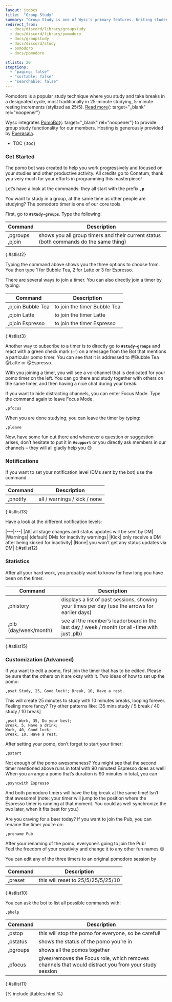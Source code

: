 ```yaml
---
layout: jtdocs
title:  "Group Study"
summary: "Group Study is one of Wysc's primary features. Uniting students from across borders, timezones, and subjects, Wysc's Group Study services help create a warm, comfortable environment for everyone to study together."
redirect_from:
  - docs/discord/library/groupstudy
  - docs/discord/library/pomodoro
  - docs/groupstudy
  - docs/discord/study
  - pomodoro
  - docs/pomodoro

stlists: 20
stoptions:
  - "paging: false"
  - "sortable: false"
  - "searchable: false"
---
```


Pomodoro is a popular study technique where you study and take breaks in a designated cycle, most traditionally in 25-minute studying, 5-minute resting increments (stylized as 25/5). [Read more](https://en.wikipedia.org/wiki/Pomodoro_Technique){: target="_blank" rel="noopener"}

Wysc integrates [PomoBot](https://github.com/Intery/PomoBot){: target="_blank" rel="noopener"} to provide group study functionality for our members. Hosting is generously provided by [Puerøsøla](/docs/credits#PomoBot).


* TOC
{:toc}


### Get Started

The pomo bot was created to help you work progressively and focused on your studies and other productive activity. All credits go to Conatum, thank you very much for your efforts in programming this masterpiece!

Let’s have a look at the commands: they all start with the prefix **`,p`**

You want to study in a group, at the same time as other people are studying? The pomodoro timer is one of our core tools.

First, go to **`#study-groups`**. Type the following:

|Command|Description|
|---|---|
|,pgroups<br>,pjoin|shows you all group timers and their current status (both commands do the same thing)|
{:#stlist2}

Typing the command above shows you the three options to choose from. You then type 1 for Bubble Tea, 2 for Latte or 3 for Espresso.

There are several ways to join a timer. You can also directly join a timer by typing:

|Command|Description|
|---|---|
|,pjoin Bubble Tea|   to join the timer Bubble Tea|
|,pjoin Latte|        to join the timer Latte|
|,pjoin Espresso|     to join the timer Espresso|
{:#stlist3}

Another way to subscribe to a timer is to directly go to **`#study-groups`** and react with a green check mark (✅) on a message from the Bot that mentions a particular pomo timer. You can see that it is addressed to @Bubble Tea @Latte or @Espresso.

With you joining a timer, you will see a vc-channel that is dedicated for your pomo timer on the left. You can go there and study together with others on the same timer, and then having a nice chat during your break.

If you want to hide distracting channels, you can enter Focus Mode. Type the command again to leave Focus Mode.

```
,pfocus
```

When you are done studying, you can leave the timer by typing:

```
,pleave
```

Now, have some fun out there and whenever a question or suggestion arises, don’t hesitate to put it in **`#support`** or you directly ask members in our channels – they will all gladly help you 😊 


### Notifications

If you want to set your notification level (DMs sent by the bot) use the command

|Command|Description|
|---|---|
|,pnotify|          all / warnings / kick / none|
{:#stlist13}


Have a look at the different notification levels:

|---|---|
|All|               all stage changes and status updates will be sent by DM|
|Warnings|          (default) DMs for inactivity warnings|
|Kick|              only receive a DM after being kicked for inactivity|
|None|              you won’t get any status updates via DM|
{:#stlist12}


### Statistics

After all your hard work, you probably want to know for how long you have been on the timer. 

|Command|Description|
|---|---|
|,phistory|                 displays a list of past sessions, showing your times per day (use the arrows for earlier days)|
|,plb (day/week/month)|     see all the member’s leaderboard in the last day / week / month (or all-time with just ,plb)|
{:#stlist15}


### Customization (Advanced)


If you want to edit a pomo, first join the timer that has to be edited. Please be sure that the others on it are okay with it. Two ideas of how to set up the pomo:

```
,pset Study, 25, Good luck!; Break, 10, Have a rest.
```

This will create 25 minutes to study with 10 minutes breaks, looping forever. Feeling more fancy? Try other patterns like: [35 mins study / 5 break / 40 study / 10 break]

```
,pset Work, 35, Do your best;
Break, 5, Have a drink;
Work, 40, Good luck;
Break, 10, Have a rest;
```


After setting your pomo, don’t forget to start your timer:

```
,pstart
```

Not enough of the pomo awesomeness? You might see that the second timer mentioned above runs in total with 90 minutes! Espresso does as well! When you arrange a pomo that’s duration is 90 minutes in total, you can


```
,psyncwith Espresso
```

And both pomodoro timers will have the big break at the same time! Isn’t that awesome! (note: your timer will jump to the position where the Espresso timer is running at that moment. You could as well synchronize the two later, when it fits best for you.)



Are you craving for a beer today? If you want to join the Pub, you can rename the timer you’re on:

```
,prename Pub
```

After your renaming of the pomo, everyone’s going to join the Pub!  
Feel the freedom of your creativity and change it to any other fun names 😊


You can edit any of the three timers to an original pomodoro session by

|Command|Description|
|---|---|
|,preset|           this will reset to 25/5/25/5/25/10|
{:#stlist10}



You can ask the bot to list all possible commands with:

```
,phelp
```

|Command|Description|
|---|---|
|,pstop|            this will stop the pomo for everyone, so be careful!|
|,pstatus|          shows the status of the pomo you’re in|
|,pgroups|          shows all the pomos together|
|,pfocus|           gives/removes the Focus role, which removes channels that would distract you from your study session|
{:#stlist11}



{% include jttables.html %}
